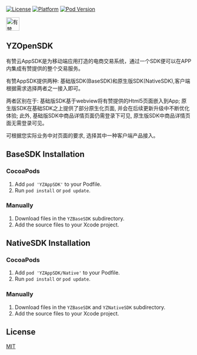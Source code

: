 [![License](https://img.shields.io/cocoapods/l/YZAppSDK.svg?style=flat)][CocoaPods] [![Platform][platform]][CocoaPods] [![Pod Version][version]][CocoaPods]

<p>
<a href="https://github.com/youzan/"><img alt="有赞logo" width="36px" src="https://img.yzcdn.cn/public_files/2017/02/09/e84aa8cbbf7852688c86218c1f3bbf17.png" alt="youzan">
</p></a>

## YZOpenSDK
有赞云AppSDK是为移动端应用打造的电商交易系统，通过一个SDK便可以在APP内集成有赞提供的整个交易服务。

有赞AppSDK提供两种: 基础版SDK(BaseSDK)和原生版SDK(NativeSDK),客户端根据需求选择两者之一接入即可。

两者区别在于:
基础版SDK基于webview将有赞提供的Html5页面嵌入到App;
原生版SDK在基础SDK之上提供了部分原生化页面, 并会在后续更新升级中不断优化体验;
此外, 基础版SDK中商品详情页面仍需登录下可见, 原生版SDK中商品详情页面无需登录可见。

可根据您实际业务中对页面的要求, 选择其中一种客户端产品接入。

## BaseSDK Installation
### CocoaPods
 1. Add `pod 'YZAppSDK'` to your Podfile.
 2. Run `pod install` or `pod update`.

### Manually
 1. Download files in the `YZBaseSDK` subdirectory.
 2. Add the source files to your Xcode project.
 
## NativeSDK Installation
### CocoaPods
 1. Add `pod 'YZAppSDK/Native'` to your Podfile.
 2. Run `pod install` or `pod update`.

### Manually
 1. Download files in the `YZBaseSDK` and `YZNativeSDK` subdirectory.
 2. Add the source files to your Xcode project.

## License
[MIT][LICENSE]


[LICENSE]: https://zh.wikipedia.org/wiki/MIT%E8%A8%B1%E5%8F%AF%E8%AD%89

[CocoaPods]: http://cocoapods.org/pods/YZAppSDK
[version]: https://img.shields.io/cocoapods/v/YZAppSDK.svg?style=flat
[platform]: https://img.shields.io/cocoapods/p/YZAppSDK.svg?style=flat
